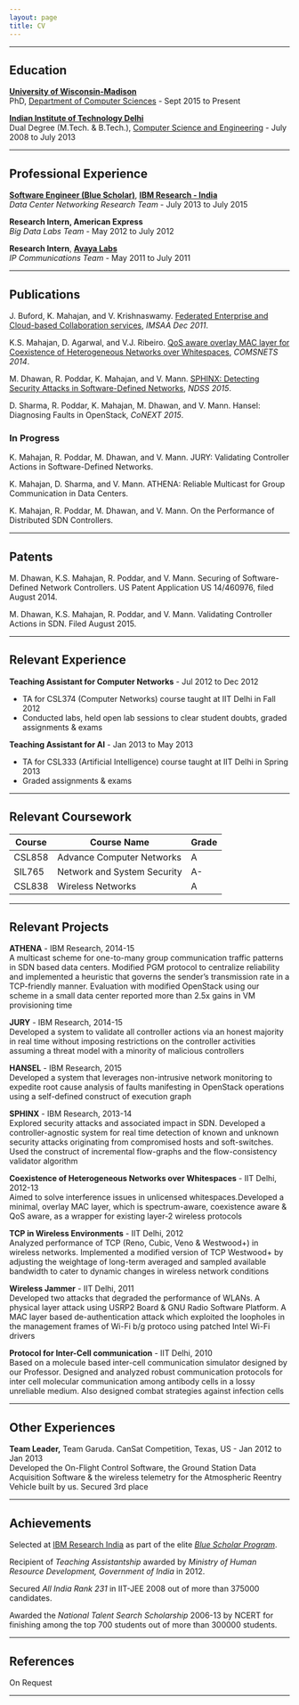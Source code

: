 ```yaml
---
layout: page
title: CV
---
```


-----

## Education

[**University of Wisconsin-Madison**](http://www.wisc.edu/)  
PhD, [Department of Computer Sciences](http://www.cs.wisc.edu/) - Sept 2015 to Present

[**Indian Institute of Technology Delhi**](http://www.iitd.ac.in/)  
Dual Degree (M.Tech. & B.Tech.), [Computer Science and Engineering](http://www.cse.iitd.ac.in/) - July 2008 to July 2013  

-----

## Professional Experience

**[Software Engineer (Blue Scholar)](https://www.research.ibm.com/irl/bluescholar.html)**, [**IBM Research - India**](http://www.research.ibm.com/labs/india/)  
*Data Center Networking Research Team* - July 2013 to July 2015

**Research Intern, American Express**  
*Big Data Labs Team* - May 2012 to July 2012

**Research Intern**, [**Avaya Labs**](http://www.avaya.com/usa/avaya-labs/)  
*IP Communications Team* - May 2011 to July 2011

-----

## Publications

J. Buford, K. Mahajan, and V. Krishnaswamy. [ Federated Enterprise and
Cloud-based Collaboration
services](http://dx.doi.org/10.1109/IMSAA.2011.6156338), *IMSAA Dec
2011*.

K.S. Mahajan, D. Agarwal, and V.J. Ribeiro. [QoS aware overlay MAC layer
for Coexistence of Heterogeneous Networks over
Whitespaces](http://dx.doi.org/10.1109/COMSNETS.2014.6734876), *COMSNETS
2014*.

M. Dhawan, R. Poddar, K. Mahajan, and V. Mann. [SPHINX: Detecting
Security Attacks in Software-Defined
Networks](http://www.internetsociety.org/doc/sphinx-detecting-security-attacks-software-defined-networks),
*NDSS 2015*.

D. Sharma, R. Poddar, K. Mahajan, M. Dhawan, and V. Mann. Hansel:
Diagnosing Faults in OpenStack, *CoNEXT 2015*.

### In Progress

K. Mahajan, R. Poddar, M. Dhawan, and V. Mann. JURY: Validating
Controller Actions in Software-Defined Networks.

K. Mahajan, D. Sharma, and V. Mann. ATHENA: Reliable Multicast for Group
Communication in Data Centers.

K. Mahajan, R. Poddar, M. Dhawan, and V. Mann. On the Performance of
Distributed SDN Controllers.

-----

## Patents

M. Dhawan, K.S. Mahajan, R. Poddar, and V. Mann. Securing of
Software-Defined Network Controllers. US Patent Application US
14/460976, filed August 2014.

M. Dhawan, K.S. Mahajan, R. Poddar, and V. Mann. Validating Controller
Actions in SDN. Filed August 2015.

-----

## Relevant Experience

**Teaching Assistant for Computer Networks** - Jul 2012 to Dec 2012  
- TA for CSL374 (Computer Networks) course taught at IIT Delhi in Fall 2012  
- Conducted labs, held open lab sessions to clear student doubts, graded assignments & exams

**Teaching Assistant for AI** - Jan 2013 to May 2013  
- TA for CSL333 (Artificial Intelligence) course taught at IIT Delhi in Spring 2013  
- Graded assignments & exams

-----

## Relevant Coursework

<table>
  <thead>
    <tr>
      <th>Course</th>
      <th>Course Name</th>
      <th>Grade</th>
    </tr>
  </thead>
  <tbody>
    <tr>
      <td>CSL858</td>
      <td>Advance Computer Networks</td>
      <td>A</td>
    </tr>
    <tr>
      <td>SIL765</td>
      <td>Network and System Security</td>
      <td>A-</td>
    </tr>
    <tr>
      <td>CSL838</td>
      <td>Wireless Networks</td>
      <td>A</td>
    </tr>
  </tbody>
</table>

-----

## Relevant Projects

**ATHENA** - IBM Research, 2014-15  
A multicast scheme for one-to-many group communication traffic patterns
in SDN based data centers. Modified PGM protocol to centralize
reliability and implemented a heuristic that governs the sender’s
transmission rate in a TCP-friendly manner. Evaluation with modified
OpenStack using our scheme in a small data center reported more than
2.5x gains in VM provisioning time

**JURY** - IBM Research, 2014-15  
Developed a system to validate all controller actions via an honest
majority in real time without imposing restrictions on the controller
activities assuming a threat model with a minority of malicious
controllers

**HANSEL** - IBM Research, 2015  
Developed a system that leverages non-intrusive network monitoring to
expedite root cause analysis of faults manifesting in OpenStack
operations using a self-defined construct of execution graph

**SPHINX** - IBM Research, 2013-14  
Explored security attacks and associated impact in SDN. Developed a
controller-agnostic system for real time detection of known and unknown
security attacks originating from compromised hosts and soft-switches.
Used the construct of incremental flow-graphs and the flow-consistency
validator algorithm

**Coexistence of Heterogeneous Networks over Whitespaces** - IIT Delhi,
2012-13  
Aimed to solve interference issues in unlicensed whitespaces.Developed a
minimal, overlay MAC layer, which is spectrum-aware, coexistence aware &
QoS aware, as a wrapper for existing layer-2 wireless protocols

**TCP in Wireless Environments** - IIT Delhi, 2012  
Analyzed performance of TCP (Reno, Cubic, Veno & Westwood+) in wireless
networks. Implemented a modified version of TCP Westwood+ by adjusting
the weightage of long-term averaged and sampled available bandwidth to
cater to dynamic changes in wireless network conditions

**Wireless Jammer** - IIT Delhi, 2011  
Developed two attacks that degraded the performance of WLANs. A physical
layer attack using USRP2 Board & GNU Radio Software Platform. A MAC
layer based de-authentication attack which exploited the loopholes in
the management frames of Wi-Fi b/g protoco using patched Intel Wi-Fi
drivers

**Protocol for Inter-Cell communication** - IIT Delhi, 2010  
Based on a molecule based inter-cell communication simulator designed by
our Professor. Designed and analyzed robust communication protocols for
inter cell molecular communication among antibody cells in a lossy
unreliable medium. Also designed combat strategies against infection
cells

-----

## Other Experiences

**Team Leader,** Team Garuda. CanSat Competition, Texas, US - Jan 2012
to Jan 2013  
Developed the On-Flight Control Software, the Ground Station Data
Acquisition Software & the wireless telemetry for the Atmospheric
Reentry Vehicle built by us. Secured 3rd place

-----

## Achievements

Selected at [IBM Research
India](http://www.research.ibm.com/labs/india/) as part of the elite
[*Blue Scholar
Program*](https://www.research.ibm.com/irl/bluescholar.html).

Recipient of *Teaching Assistantship* awarded by *Ministry of Human
Resource Development, Government of India* in 2012.

Secured *All India Rank 231* in IIT-JEE 2008 out of more than 375000
candidates.

Awarded the *National Talent Search Scholarship* 2006-13 by NCERT for
finishing among the top 700 students out of more than 300000 students.

-----

## References

On Request

-----
